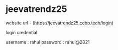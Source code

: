 # jeevatrendz25

website url - (https://jeevatrendz25.ccbp.tech/login)

login credential

username : rahul
password : rahul@2021
